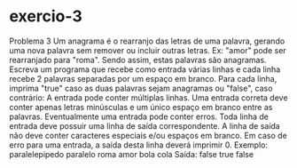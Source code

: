 # exercio-3
Problema 3  Um anagrama é o rearranjo das letras de uma palavra, gerando uma nova palavra sem remover ou incluir outras letras. Ex: "amor" pode ser rearranjado para "roma". Sendo assim, estas palavras são anagramas.  Escreva um programa que recebe como entrada várias linhas e cada linha recebe 2 palavras separadas por um espaço em branco. Para cada linha, imprima "true" caso as duas palavras sejam anagramas ou "false", caso contrário:  A entrada pode conter múltiplas linhas. Uma entrada correta deve conter apenas letras minúsculas e um único espaço em branco entre as palavras. Eventualmente uma entrada pode conter erros. Toda linha de entrada deve possuir uma linha de saída correspondente. A linha de saída não deve conter caracteres especiais e/ou espaços em branco. Em caso de erro para uma entrada, a saída desta linha deverá imprimir 0. Exemplo: paralelepipedo paralelo roma amor bola cola  Saída: false true false
